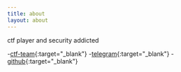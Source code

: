 ```yaml
---
title: about
layout: about
---
```



ctf player and security addicted

-[ctf-team](https://ctftime.org/team/33157){:target="_blank"}
-[telegram](https://t.me/thales){:target="_blank"}
-[github](https://github.com/dbaser){:target="_blank"}


